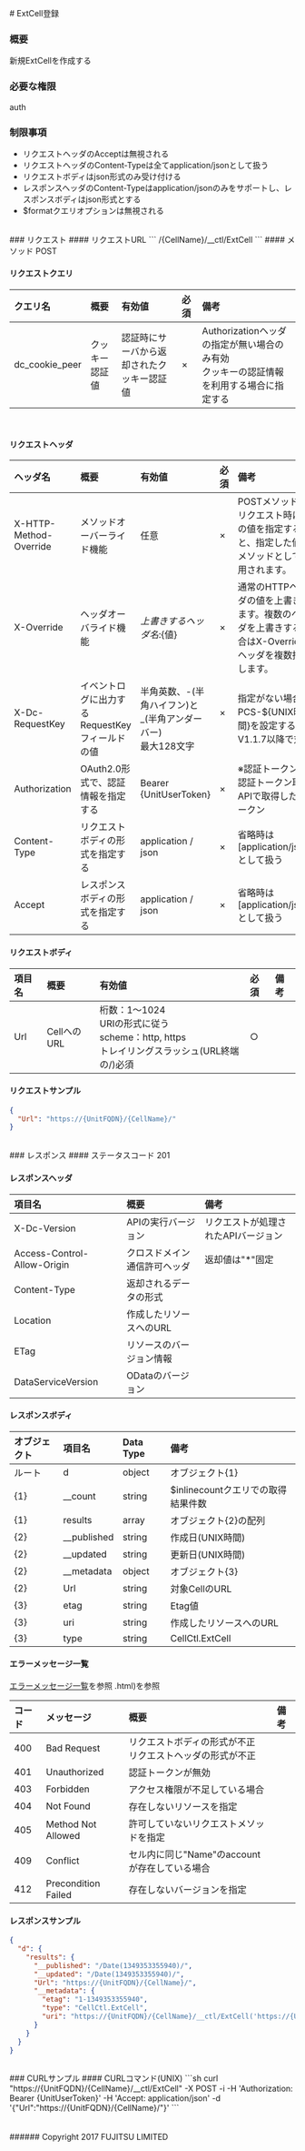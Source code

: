 ﻿﻿﻿# ExtCell登録
### 概要
新規ExtCellを作成する

### 必要な権限
auth

### 制限事項
* リクエストヘッダのAcceptは無視される
* リクエストヘッダのContent-Typeは全てapplication/jsonとして扱う
* リクエストボディはjson形式のみ受け付ける
* レスポンスヘッダのContent-Typeはapplication/jsonのみをサポートし、レスポンスボディはjson形式とする
* $formatクエリオプションは無視される

<br>
### リクエスト
#### リクエストURL
```
/{CellName}/__ctl/ExtCell
```
#### メソッド
POST

#### リクエストクエリ

|クエリ名<br>|概要<br>|有効値<br>|必須<br>|備考<br>|
|:--|:--|:--|:--|:--|
|dc_cookie_peer<br>|クッキー認証値<br>|認証時にサーバから返却されたクッキー認証値<br>|×<br>|Authorizationヘッダの指定が無い場合のみ有効<br>クッキーの認証情報を利用する場合に指定する<br>|
&#160;

#### リクエストヘッダ

|ヘッダ名<br>|概要<br>|有効値<br>|必須<br>|備考<br>|
|:--|:--|:--|:--|:--|
|X-HTTP-Method-Override<br>|メソッドオーバーライド機能<br>|任意<br>|×<br>|POSTメソッドでリクエスト時にこの値を指定すると、指定した値がメソッドとして使用されます。<br>|
|X-Override<br>|ヘッダオーバライド機能<br>|${上書きするヘッダ名}:${値}<br>|×<br>|通常のHTTPヘッダの値を上書きします。複数のヘッダを上書きする場合はX-Overrideヘッダを複数指定します。<br>|
|X-Dc-RequestKey<br>|イベントログに出力するRequestKeyフィールドの値<br>|半角英数、-(半角ハイフン)と_(半角アンダーバー)<br>最大128文字<br>|×<br>&#160;<br>|指定がない場合、PCS-${UNIX時間}を設定する<br>V1.1.7以降で対応<br>|
|Authorization<br>|OAuth2.0形式で、認証情報を指定する<br>|Bearer {UnitUserToken}<br>|×<br>|※認証トークンは認証トークン取得APIで取得したトークン<br>|
|Content-Type<br>|リクエストボディの形式を指定する<br>|application / json<br>|×<br>|省略時は[application/json]として扱う<br>|
|Accept<br>|レスポンスボディの形式を指定する<br>|application / json<br>|×<br>|省略時は[application/json]として扱う<br>|
#### リクエストボディ

|項目名<br>|概要<br>|有効値<br>|必須<br>|備考<br>|
|:--|:--|:--|:--|:--|
|Url<br>|CellへのURL<br>|桁数：1&#65374;1024<br>URIの形式に従う<br>scheme：http, https<br>トレイリングスラッシュ(URL終端の/)必須<br>|○<br>|&#160;<br>|
#### リクエストサンプル
```json
{
  "Url": "https://{UnitFQDN}/{CellName}/"
}
```
<br>
### レスポンス
#### ステータスコード
201

#### レスポンスヘッダ

|項目名<br>|概要<br>|備考<br>|
|:--|:--|:--|
|X-Dc-Version<br>|APIの実行バージョン<br>|リクエストが処理されたAPIバージョン<br>|
|Access-Control-Allow-Origin<br>|クロスドメイン通信許可ヘッダ<br>|返却値は"*"固定<br>|
|Content-Type<br>|返却されるデータの形式<br>|&#160;<br>|
|Location<br>|作成したリソースへのURL<br>|&#160;<br>|
|ETag<br>|リソースのバージョン情報<br>|&#160;<br>|
|DataServiceVersion<br>|ODataのバージョン<br>|&#160;<br>|
#### レスポンスボディ

|オブジェクト<br>|項目名<br>|Data Type<br>|備考<br>|
|:--|:--|:--|:--|
|ルート&#160;<br>|d<br>|object<br>|オブジェクト{1}<br>|
|{1}<br>|__count<br>|string<br>|$inlinecountクエリでの取得結果件数<br>|
|{1}<br>|results<br>|array<br>|オブジェクト{2}の配列<br>|
|{2}<br>|__published<br>|string<br>|作成日(UNIX時間)<br>|
|{2}<br>|__updated<br>|string<br>|更新日(UNIX時間)<br>|
|{2}<br>|__metadata<br>|object<br>|オブジェクト{3}<br>|
|{2}<br>|Url<br>|string<br>|対象CellのURL<br>|
|{3}<br>|etag<br>|string<br>|Etag値<br>|
|{3}<br>|uri<br>|string<br>|作成したリソースへのURL<br>|
|{3}<br>|type<br>|string<br>|CellCtl.ExtCell<br>|
#### エラーメッセージ一覧
[エラーメッセージ一覧](200_Error_Messages.html)を参照
.html)を参照

|コード<br>|メッセージ<br>|概要<br>|備考<br>|
|:--|:--|:--|:--|
|400<br>|Bad Request<br>|リクエストボディの形式が不正&#160;<br>リクエストヘッダの形式が不正<br>|&#160;<br>|
|401<br>|Unauthorized<br>|認証トークンが無効<br>|&#160;<br>|
|403<br>|Forbidden<br>|アクセス権限が不足している場合<br>|&#160;<br>|
|404<br>|Not Found<br>|存在しないリソースを指定<br>|&#160;<br>|
|405<br>|Method Not Allowed<br>|許可していないリクエストメソッドを指定<br>|&#160;<br>|
|409<br>|Conflict<br>|セル内に同じ"Name"のaccountが存在している場合<br>|&#160;<br>
|412<br>|Precondition Failed<br>|存在しないバージョンを指定<br>|&#160;<br>|

#### レスポンスサンプル
```json
{
  "d": {
    "results": {
      "__published": "/Date(1349353355940)/",
      "__updated": "/Date(1349353355940)/",
      "Url": "https://{UnitFQDN}/{CellName}/",
      "__metadata": {
        "etag": "1-1349353355940",
        "type": "CellCtl.ExtCell",
        "uri": "https://{UnitFQDN}/{CellName}/__ctl/ExtCell('https://{UnitFQDN}/{CellName2}/')"
      }
    }
  }
}
```
<br>
### CURLサンプル
#### CURLコマンド(UNIX)
```sh
curl "https://{UnitFQDN}/{CellName}/__ctl/ExtCell" -X POST -i -H 'Authorization: Bearer {UnitUserToken}' -H 'Accept: application/json'  -d '{"Url":"https://{UnitFQDN}/{CellName}/"}'
```
<br>
<br>
<br>
###### Copyright 2017    FUJITSU LIMITED
